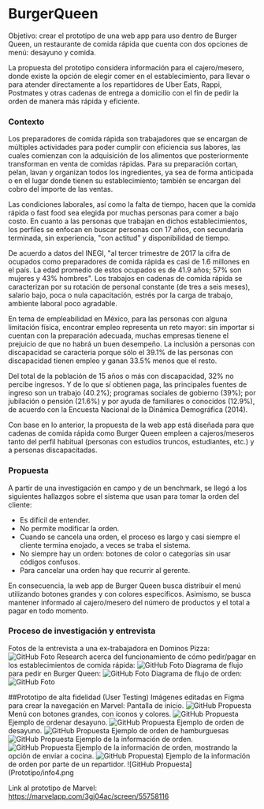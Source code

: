 # BurgerQueen

Objetivo: crear el prototipo de una web app para uso dentro de Burger Queen, un restaurante de comida rápida que cuenta con dos opciones de menú: desayuno y comida. 

La propuesta del prototipo considera información para el cajero/mesero, donde existe la opción de elegir comer en el establecimiento, para llevar o para atender directamente a los repartidores de Uber Eats, Rappi, Postmates y otras cadenas de entrega a domicilio con el fin de pedir la orden de manera más rápida y eficiente.

### Contexto

Los preparadores de comida rápida son trabajadores que se encargan de múltiples actividades para poder cumplir con eficiencia sus labores, las cuales comienzan con la adquisición de los alimentos que posteriormente transforman en venta de comidas rápidas. Para su preparación cortan, pelan, lavan y organizan todos los ingredientes, ya sea de forma anticipada o en el lugar donde tienen su establecimiento; también se encargan del cobro del importe de las ventas.

Las condiciones laborales, así como la falta de tiempo, hacen que la comida rápida o fast food sea elegida por muchas personas para comer a bajo costo. En cuanto a las personas que trabajan en dichos establecimientos, los perfiles se enfocan en buscar personas con 17 años, con secundaria terminada, sin experiencia, "con actitud" y disponibilidad de tiempo.

De acuerdo a datos del INEGI, "al tercer trimestre de 2017 la cifra de ocupados como preparadores de comida rápida es casi de 1.6 millones en el país. La edad promedio de estos ocupados es de 41.9 años; 57% son mujeres y 43% hombres". Los trabajos en cadenas de comida rápida se caracterizan por su rotación de personal constante (de tres a seis meses), salario bajo, poca o nula capacitación, estrés por la carga de trabajo, ambiente laboral poco agradable.

En tema de empleabilidad en México, para las personas con alguna limitación física, encontrar empleo representa un reto mayor: sin importar si cuentan con la preparación adecuada, muchas empresas tienene el prejuicio de que no habrá un buen desempeño. La inclusión a personas con discapacidad se caracteria porque sólo el 39.1% de las personas con discapacidad tienen empleo y ganan 33.5% menos que el resto.

Del total de la población de 15 años o más con discapacidad, 32% no percibe ingresos. Y de lo que sí obtienen paga, las principales fuentes de ingreso son un trabajo (40.2%); programas sociales de gobierno (39%); por jubilación o pensión (21.6%) y por ayuda de familiares o conocidos (12.9%), de acuerdo con la Encuesta Nacional de la Dinámica Demográfica (2014).

Con base en lo anterior, la propuesta de la web app está diseñada para que cadenas de comida rápida como Burger Queen empleen a cajeros/meseros tanto del perfil habitual (personas con estudios truncos, estudiantes, etc.) y a personas discapacitadas.

### Propuesta

A partir de una investigación en campo y de un benchmark, se llegó a los siguientes hallazgos sobre el sistema que usan para tomar la orden del cliente:

 * Es difícil de entender.
 * No permite modificar la orden. 
 * Cuando se cancela una orden, el proceso es largo y casi siempre el cliente termina enojado, a veces se traba el sistema.
 * No siempre hay un orden: botones de color o categorías sin usar códigos confusos.
 * Para cancelar una orden hay que recurrir al gerente.

En consecuencia, la web app de Burger Queen busca distribuir el menú utilizando botones grandes y con colores específicos. Asimismo, se busca mantener informado al cajero/mesero del número de productos y el total a pagar en todo momento.

### Proceso de investigación y entrevista

Fotos de la entrevista a una ex-trabajadora en Dominos Pizza: 
![GitHub Foto](Fotos/entrevista.jpg)
Research acerca del funcionamiento de cómo pedir/pagar en los establecimientos de comida rápida:
![GitHub Foto](Fotos/research.jpg)
Diagrama de flujo para pedir en Burger Queen:
![GitHub Foto](Fotos/flujo.jpg)
Diagrama de flujo de orden:
![GitHub Foto](BurgerQueenEvidencias/diagrama.png)

##Prototipo de alta fidelidad (User Testing)
Imágenes editadas en Figma para crear la navegación en Marvel:
Pantalla de inicio.
![GitHub Propuesta](Prototipo/Inicio.png)
Menú con botones grandes, con íconos y colores.
![GitHub Propuesta](Prototipo/Menú1.png)
Ejemplo de ordenar desayuno.
![GitHub Propuesta](Prototipo/Menú3.png)
Ejemplo de orden de desayuno.
![GitHub Propuesta](Prototipo/Menú6.png)
Ejemplo de orden de hamburguesas
![GitHub Propuesta](Prototipo/Menu15.png)
Ejemplo de la información de orden.
![GitHub Propuesta](Prototipo/info3.png)
Ejemplo de la información de orden, mostrando la opción de enviar a cocina.
![GitHub Propuesta](Prototipo/info5.png))
Ejemplo de la información de orden por parte de un repartidor.
![GitHub Propuesta](Prototipo/info4.png

Link al prototipo de Marvel: https://marvelapp.com/3gj04ac/screen/55758116 






